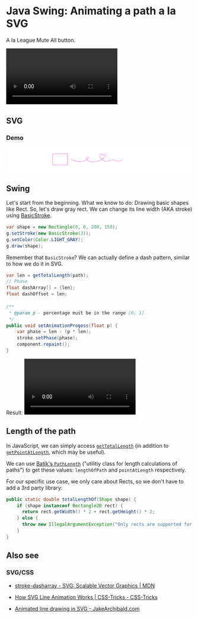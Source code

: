 # Java Swing: Animating a path a la SVG

A la League Mute All button.

<video src="mute-player-button--2023-09-17.mp4" autoplay loop></video>

## SVG

### Demo

<AnimatedSvgStrokeDemo />

![](./images/heart.svg)


## Swing

Let's start from the beginning.
What we know to do: Drawing basic shapes like Rect.
So, let's draw gray rect.
We can change its line width (AKA stroke) using [BasicStroke][BasicStroke].
```java
var shape = new Rectangle(0, 0, 200, 150);
g.setStroke(new BasicStroke(3));
g.setColor(Color.LIGHT_GRAY);
g.draw(shape);
```


Remember that `BasicStroke`? We can actually define a dash pattern, similar to how we do it in SVG.
```java
var len = getTotalLength(path);
// Phase
float dashArray[] = {len};
float dashOffset = len;

/**
 * @param p - percentage must be in the range [0; 1]
 */
public void setAnimationProgess(float p) {
    var phase = len - (p * len);
    stroke.setPhase(phase);
    component.repaint();
}
```

Result:
<video src="animated-rect-swing.mp4" controls></video>


## Length of the path

In JavaScript, we can simply access [`getTotalLength`][mdn-getTotalLength] (in addition to [`getPointAtLength`][mdn-getPointAtLength], which may be useful).

We can use [Batik's `PathLength`][batik-PathLength] ("utilitiy class for length calculations of paths") to get these values: `lengthOfPath` and `pointAtLength` respectively.

For our specific use case, we only care about Rects, so we don't have to add a 3rd party library:
```java
public static double totalLengthOf(Shape shape) {
    if (shape instanceof Rectangle2D rect) {
      return rect.getWidth() * 2 + rect.getHeight() * 2;
    } else {
      throw new IllegalArgumentException("Only rects are supported for now.");
    }
}
```


## Also see

### SVG/CSS

- [stroke-dasharray - SVG: Scalable Vector Graphics | MDN](https://developer.mozilla.org/en-US/docs/Web/SVG/Attribute/stroke-dasharray)

- [How SVG Line Animation Works | CSS-Tricks - CSS-Tricks](https://css-tricks.com/svg-line-animation-works/)
- [Animated line drawing in SVG - JakeArchibald.com](https://jakearchibald.com/2013/animated-line-drawing-svg/)


[mdn-getTotalLength]: https://developer.mozilla.org/en-US/docs/Web/API/SVGGeometryElement/getTotalLength
[mdn-getPointAtLength]: https://developer.mozilla.org/en-US/docs/Web/API/SVGGeometryElement/getPointAtLength

[BasicStroke]: https://docs.oracle.com/javase/8/docs/api/java/awt/BasicStroke.html
[StrokeBorder]: https://docs.oracle.com/javase/8/docs/api/javax/swing/border/StrokeBorder.html

[batik-PathLength]: https://xmlgraphics.apache.org/batik/javadoc/org/apache/batik/ext/awt/geom/PathLength.html
